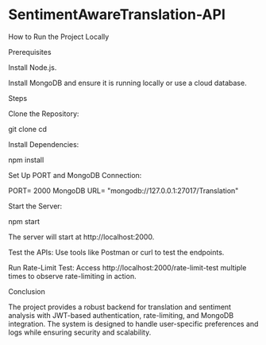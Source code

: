 # SentimentAwareTranslation-API

How to Run the Project Locally

Prerequisites

Install Node.js.

Install MongoDB and ensure it is running locally or use a cloud database.

Steps

Clone the Repository:

git clone <repository-url>
cd <repository-folder>

Install Dependencies:

npm install

Set Up PORT and MongoDB Connection:

PORT= 2000
MongoDB URL= "mongodb://127.0.0.1:27017/Translation"

Start the Server:

npm start

The server will start at http://localhost:2000.

Test the APIs:
Use tools like Postman or curl to test the endpoints.

Run Rate-Limit Test:
Access http://localhost:2000/rate-limit-test multiple times to observe rate-limiting in action.

Conclusion

The project provides a robust backend for translation and sentiment analysis with JWT-based authentication, rate-limiting, and MongoDB integration. The system is designed to handle user-specific preferences and logs while ensuring security and scalability.

